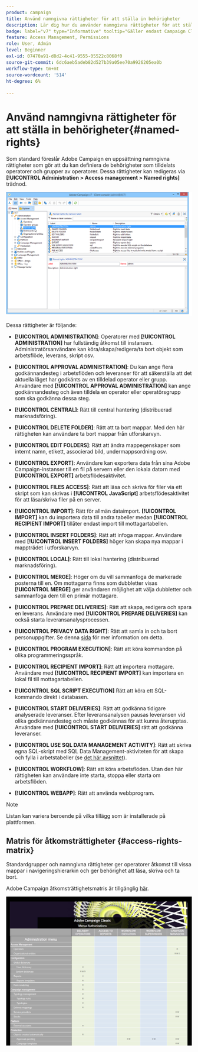 ```yaml
---
product: campaign
title: Använd namngivna rättigheter för att ställa in behörigheter
description: Lär dig hur du använder namngivna rättigheter för att ställa in behörigheter
badge: label="v7" type="Informative" tooltip="Gäller endast Campaign Classic v7"
feature: Access Management, Permissions
role: User, Admin
level: Beginner
exl-id: 07470a91-d8d2-4c41-9555-05522c8068f0
source-git-commit: 6dc6aeb5adeb82d527b39a05ee70a9926205ea0b
workflow-type: tm+mt
source-wordcount: '514'
ht-degree: 6%

---
```


# Använd namngivna rättigheter för att ställa in behörigheter{#named-rights}



Som standard föreslår Adobe Campaign en uppsättning namngivna rättigheter som gör att du kan definiera de behörigheter som tilldelats operatorer och grupper av operatorer. Dessa rättigheter kan redigeras via **[!UICONTROL Administration > Access management > Named rights]** trädnod.

![](assets/s_ncs_admin_named_rights.png)

Dessa rättigheter är följande:

* **[!UICONTROL ADMINISTRATION]**: Operatorer med **[!UICONTROL ADMINISTRATION]** har fullständig åtkomst till instansen. Administratörsanvändare kan köra/skapa/redigera/ta bort objekt som arbetsflöde, leverans, skript osv.

* **[!UICONTROL APPROVAL ADMINISTRATION]**: Du kan ange flera godkännandesteg i arbetsflöden och leveranser för att säkerställa att det aktuella läget har godkänts av en tilldelad operator eller grupp. Användare med **[!UICONTROL APPROVAL ADMINISTRATION]** kan ange godkännandesteg och även tilldela en operator eller operatörsgrupp som ska godkänna dessa steg.

* **[!UICONTROL CENTRAL]**: Rätt till central hantering (distribuerad marknadsföring).

* **[!UICONTROL DELETE FOLDER]**: Rätt att ta bort mappar. Med den här rättigheten kan användare ta bort mappar från utforskarvyn.

* **[!UICONTROL EDIT FOLDERS]**: Rätt att ändra mappegenskaper som internt namn, etikett, associerad bild, undermappsordning osv.

* **[!UICONTROL EXPORT]**: Användare kan exportera data från sina Adobe Campaign-instanser till en fil på servern eller den lokala datorn med **[!UICONTROL EXPORT]** arbetsflödesaktivitet.

* **[!UICONTROL FILES ACCESS]**: Rätt att läsa och skriva för filer via ett skript som kan skrivas i **[!UICONTROL JavaScript]** arbetsflödesaktivitet för att läsa/skriva filer på en server.

* **[!UICONTROL IMPORT]**: Rätt för allmän dataimport. **[!UICONTROL IMPORT]** kan du importera data till andra tabeller medan **[!UICONTROL RECIPIENT IMPORT]** tillåter endast import till mottagartabellen.

* **[!UICONTROL INSERT FOLDERS]**: Rätt att infoga mappar. Användare med **[!UICONTROL INSERT FOLDERS]** höger kan skapa nya mappar i mappträdet i utforskarvyn.

* **[!UICONTROL LOCAL]**: Rätt till lokal hantering (distribuerad marknadsföring).

* **[!UICONTROL MERGE]**: Höger om du vill sammanfoga de markerade posterna till en. Om mottagarna finns som dubbletter visas **[!UICONTROL MERGE]** ger användaren möjlighet att välja dubbletter och sammanfoga dem till en primär mottagare.

* **[!UICONTROL PREPARE DELIVERIES]**: Rätt att skapa, redigera och spara en leverans. Användare med **[!UICONTROL PREPARE DELIVERIES]** kan också starta leveransanalysprocessen.

* **[!UICONTROL PRIVACY DATA RIGHT]**: Rätt att samla in och ta bort personuppgifter. Se denna [sida](https://helpx.adobe.com/se/campaign/kb/acc-privacy.html) för mer information om detta.

* **[!UICONTROL PROGRAM EXECUTION]**: Rätt att köra kommandon på olika programmeringsspråk.

* **[!UICONTROL RECIPIENT IMPORT]**: Rätt att importera mottagare. Användare med **[!UICONTROL RECIPIENT IMPORT]** kan importera en lokal fil till mottagartabellen.

* **[!UICONTROL SQL SCRIPT EXECUTION]** Rätt att köra ett SQL-kommando direkt i databasen.

* **[!UICONTROL START DELIVERIES]**: Rätt att godkänna tidigare analyserade leveranser. Efter leveransanalysen pausas leveransen vid olika godkännandesteg och måste godkännas för att kunna återupptas. Användare med **[!UICONTROL START DELIVERIES]** rätt att godkänna leveranser.

* **[!UICONTROL USE SQL DATA MANAGEMENT ACTIVITY]**: Rätt att skriva egna SQL-skript med SQL Data Management-aktiviteten för att skapa och fylla i arbetstabeller (se [det här avsnittet](../../workflow/using/sql-data-management.md)).

* **[!UICONTROL WORKFLOW]**: Rätt att köra arbetsflöden. Utan den här rättigheten kan användare inte starta, stoppa eller starta om arbetsflöden.

* **[!UICONTROL WEBAPP]**: Rätt att använda webbprogram.

>[!NOTE]
>
>Listan kan variera beroende på vilka tillägg som är installerade på plattformen.

## Matris för åtkomsträttigheter {#access-rights-matrix}

Standardgrupper och namngivna rättigheter ger operatorer åtkomst till vissa mappar i navigeringshierarkin och ger behörighet att läsa, skriva och ta bort.

Adobe Campaign åtkomsträttighetsmatris är tillgänglig [här](/help/platform/using/assets/access-rights-matrix.pdf).

[![image](assets/do-not-localize/user_management.png)](https://experienceleague.adobe.com/docs/campaign-classic/assets/access-rights-matrix.pdf?lang=en)
